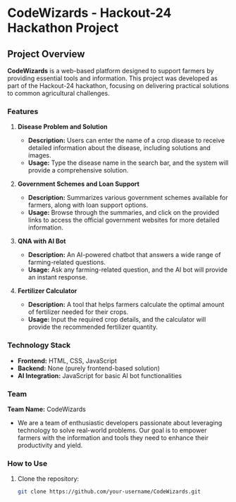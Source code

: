 # CodeWizards - Hackout-24 Hackathon Project

## Project Overview

**CodeWizards** is a web-based platform designed to support farmers by providing essential tools and information. This project was developed as part of the Hackout-24 hackathon, focusing on delivering practical solutions to common agricultural challenges.

### Features

1. **Disease Problem and Solution**
   - **Description:** Users can enter the name of a crop disease to receive detailed information about the disease, including solutions and images.
   - **Usage:** Type the disease name in the search bar, and the system will provide a comprehensive solution.

2. **Government Schemes and Loan Support**
   - **Description:** Summarizes various government schemes available for farmers, along with loan support options.
   - **Usage:** Browse through the summaries, and click on the provided links to access the official government websites for more detailed information.

3. **QNA with AI Bot**
   - **Description:** An AI-powered chatbot that answers a wide range of farming-related questions.
   - **Usage:** Ask any farming-related question, and the AI bot will provide an instant response.

4. **Fertilizer Calculator**
   - **Description:** A tool that helps farmers calculate the optimal amount of fertilizer needed for their crops.
   - **Usage:** Input the required crop details, and the calculator will provide the recommended fertilizer quantity.

### Technology Stack

- **Frontend:** HTML, CSS, JavaScript
- **Backend:** None (purely frontend-based solution)
- **AI Integration:** JavaScript for basic AI bot functionalities

### Team

**Team Name:** CodeWizards

- We are a team of enthusiastic developers passionate about leveraging technology to solve real-world problems. Our goal is to empower farmers with the information and tools they need to enhance their productivity and yield.

### How to Use

1. Clone the repository:
   ```bash
   git clone https://github.com/your-username/CodeWizards.git
